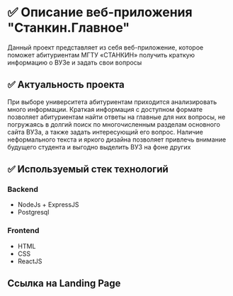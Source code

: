 # ✅ Описание веб-приложения "Станкин.Главное"
Данный проект представляет из себя веб-приложение, которое поможет абитуриентам МГТУ «СТАНКИН» получить краткую информацию о ВУЗе и задать свои вопросы
## ✅ Актуальность проекта
При выборе университета абитуриентам приходится анализировать много информации. Краткая информация с доступном формате позволяет абитуриентам найти ответы на главные для них вопросы, не погружаясь в долгий поиск по многочисленным разделам основного сайта ВУЗа, а также задать интересующий его вопрос. Наличие неформального текста и яркого дизайна позволяет привлечь внимание будущего студента и выгодно выделить ВУЗ на фоне других
## ✅ Используемый стек технологий
### Backend
* NodeJs + ExpressJS
* Postgresql
### Frontend
* HTML
* CSS
* ReactJS
## Ссылка на Landing Page
